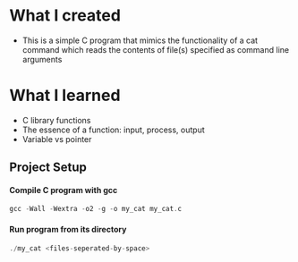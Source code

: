 # What I created

- This is a simple C program that mimics the functionality of a cat command which reads the contents of file(s) specified as command line arguments

# What I learned

- C library functions
- The essence of a function: input, process, output
- Variable vs pointer

## Project Setup

#### Compile C program with gcc
```C
gcc -Wall -Wextra -o2 -g -o my_cat my_cat.c
```

#### Run program from its directory
```C
./my_cat <files-seperated-by-space>
``` 
